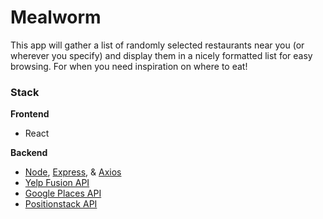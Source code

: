 # Mealworm
This app will gather a list of randomly selected restaurants near you (or wherever you specify) and display them in a nicely formatted list for easy browsing. For when you need inspiration on where to eat!

### Stack
**Frontend**
* React

**Backend**
* [Node](https://nodejs.org/en/about), [Express](https://expressjs.com/), & [Axios](https://axios-http.com/docs/intro)
* [Yelp Fusion API](https://fusion.yelp.com/)
* [Google Places API](https://developers.google.com/maps/documentation/places/web-service)
* [Positionstack API](https://positionstack.com/)

